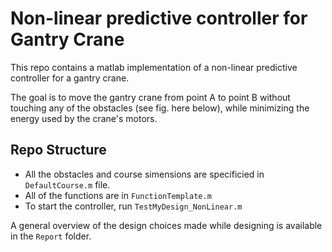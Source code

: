 # Non-linear predictive controller for Gantry Crane

This repo contains a matlab implementation of a non-linear predictive controller for a gantry crane. 

The goal is to move the gantry crane from point A to point B without touching any of the obstacles (see fig. here below), while minimizing the energy used by the crane's motors. 

## Repo Structure
- All the obstacles and course simensions are specificied in `DefaultCourse.m` file. 
- All of the functions are in `FunctionTemplate.m` 
- To start the controller, run `TestMyDesign_NonLinear.m`

A general overview of the design choices made while designing is available in the `Report` folder. 

